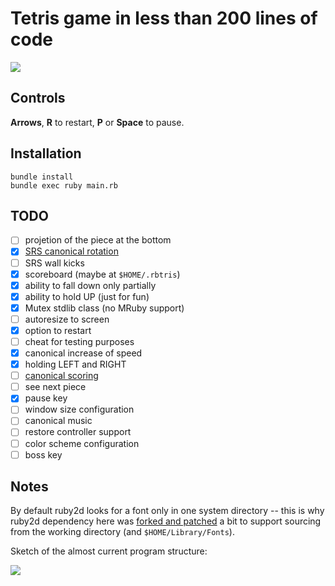 # Tetris game in less than 200 lines of code

![](https://storage.googleapis.com/rbtris.github.nakilon.pro/screenshot5.png)

## Controls

**Arrows**, **R** to restart, **P** or **Space** to pause.

## Installation

```
bundle install
bundle exec ruby main.rb
```

## TODO

* [ ] projetion of the piece at the bottom
* [x] [SRS canonical rotation](https://tetris.fandom.com/wiki/SRS)
* [ ] SRS wall kicks
* [x] scoreboard (maybe at `$HOME/.rbtris`)
* [x] ability to fall down only partially
* [x] ability to hold UP (just for fun)
* [x] Mutex stdlib class (no MRuby support)
* [ ] autoresize to screen
* [x] option to restart
* [ ] cheat for testing purposes
* [x] canonical increase of speed
* [x] holding LEFT and RIGHT
* [ ] [canonical scoring](https://tetris.fandom.com/wiki/Scoring)
* [ ] see next piece
* [x] pause key
* [ ] window size configuration
* [ ] canonical music
* [ ] restore controller support
* [ ] color scheme configuration
* [ ] boss key

## Notes

By default ruby2d looks for a font only in one system directory -- this is why ruby2d dependency here was [forked and patched](https://github.com/Nakilon/ruby2d/commit/a80fa4b47e713e22995a7c2698fd055f5464b23b) a bit to support sourcing from the working directory (and `$HOME/Library/Fonts`).

Sketch of the almost current program structure:

![](https://storage.googleapis.com/rbtris.github.nakilon.pro/refactoring4.JPG)
